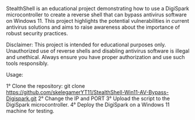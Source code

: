StealthShell is an educational project demonstrating how to use a DigiSpark microcontroller to create a reverse shell that can 
bypass antivirus software on Windows 11. This project highlights the potential vulnerabilities in current antivirus solutions 
and aims to raise awareness about the importance of robust security practices.

Disclaimer:
This project is intended for educational purposes only. Unauthorized use of reverse shells and disabling antivirus software 
is illegal and unethical. Always ensure you have proper authorization and use such tools responsibly.

Usage:

1° Clone the repository: git clone https://github.com/skelegamerYT11/StealthShell-Win11-AV-Bypass-Digispark.git
2° Change the IP and PORT
3° Upload the script to the DigiSpark microcontroller.
4° Deploy the DigiSpark on a Windows 11 machine for testing.
